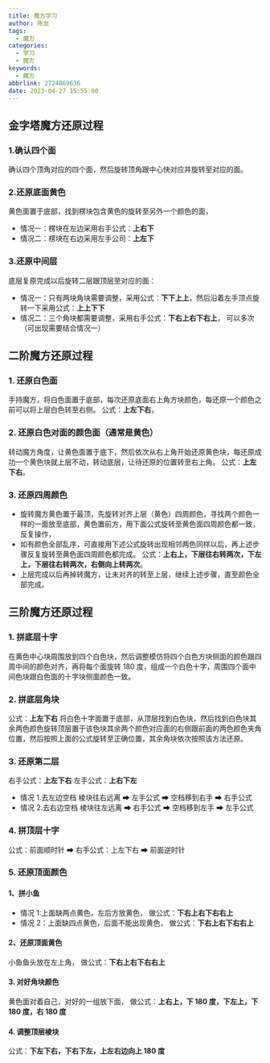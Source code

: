 ```yaml
---
title: 魔方学习
author: 陈龙
tags:
  - 魔方
categories:
  - 学习
  - 魔方
keywords:
  - 魔方
abbrlink: 2724869636
date: 2023-04-27 15:55:00
---
```


## 金字塔魔方还原过程

### 1.确认四个面

确认四个顶角对应的四个面，然后旋转顶角跟中心快对应并旋转至对应的面。

### 2.还原底面黄色

黄色面置于底部，找到楞块包含黄色的旋转至另外一个颜色的面，

- 情况一：楞块在左边采用右手公式：**上右下**
- 情况二：楞块在右边采用左手公司：**上左下**

### 3.还原中间层

底层复原完成以后旋转二层跟顶层至对应的面：

- 情况一：只有两块角块需要调整，采用公式：**下下上上**，然后沿着左手顶点旋转一下采用公式：**上上下下**
- 情况二：三个角块都需要调整，采用右手公式：**下右上右下右上**， 可以多次（可出现需要结合情况一）

## 二阶魔方还原过程

### 1. 还原白色面

手持魔方，将白色面置于底部，每次还原底面右上角方块颜色，每还原一个颜色之前可以将上层白色转至右侧。
公式：**上左下右**，

### 2. 还原白色对面的颜色面（通常是黄色）

转动魔方角度，让黄色面置于底下，然后依次从右上角开始还原黄色块，每还原成功一个黄色块就上层不动，转动底层，让待还原的位置转至右上角。
公式：**上左下右**。

### 3. 还原四周颜色

- 旋转魔方黄色置于最顶，先旋转对齐上层（黄色）四周颜色，寻找两个颜色一样的一面放至底部，黄色置前方，用下面公式旋转至黄色面四周颜色都一致，反复操作，
- 如有颜色全部乱序，可直接用下述公式旋转出现相邻两色同样以后，再上述步骤反复旋转至黄色面四周颜色都完成。
  公式：**上右上，下层往右转两次，下左上，下层往右转两次，右侧向上转两次**。
- 上层完成以后再掉转魔方，让未对齐的转至上层，继续上述步骤，直至颜色全部完成。

## 三阶魔方还原过程

### 1. 拼底层十字

在黄色中心块周围放到四个白色块，然后调整模仿将四个白色方块侧面的颜色跟四周中间的颜色对齐，再将每个面旋转 180 度，组成一个白色十字，周围四个面中间色块跟白色面的十字块侧面颜色一致。

### 2. 拼底层角块

公式：**上左下右**
将白色十字面置于底部，从顶层找到白色块，然后找到白色块其余两色颜色旋转顶层置于该色块其余两个颜色对应面的右侧跟前面的两色颜色夹角位置，然后按照上面的公式旋转至正确位置，其余角块依次按照该方法还原。

### 3. 还原第二层

右手公式：**上左下右**
左手公式：**上右下左**

- 情况 1.去左边空档
  棱块往右远离 ➡ 左手公式 ➡ 空档移到右手 ➡ 右手公式
- 情况 2.去右边空档
  棱块往左远离 ➡ 右手公式 ➡ 空档移到左手 ➡ 左手公式

### 4. 拼顶层十字

公式：前面顺时针 ➡ 右手公式：上左下右 ➡ 前面逆时针

### 5. 还原顶面颜色

#### 1、拼小鱼

- 情况 1:上面缺两点黄色，左后方放黄色，
  做公式：**下右上右下右右上**
- 情况 2：上面缺四点黄色，后面不能出现黄色，
  做公式：**下右上右下右右上**

#### 2、还原顶面黄色

小鱼鱼头放在左上角，
做公式：**下右上右下右右上**

#### 3. 对好角块颜色

黄色面对着自己，对好的一组放下面，
做公式：**上右上，下 180 度，下左上，下 180 度，右 180 度**

#### 4. 调整顶层棱块

公式：**下左下右，下右下左，上左右边向上 180 度**
